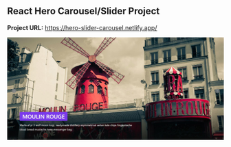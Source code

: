 ## React Hero Carousel/Slider Project 

**Project URL:**
https://hero-slider-carousel.netlify.app/

<a href='https://hero-slider-carousel.netlify.app/' target='_blank'>
<img src='./src/assets/slider.jpg' width='700' alt='tours project image'>
</a>
